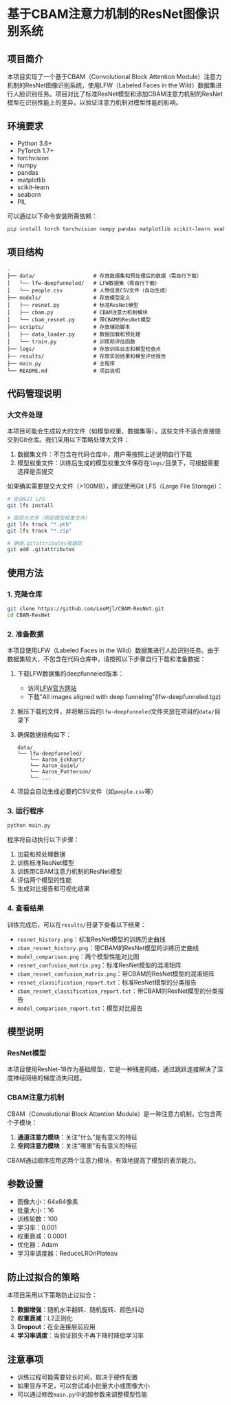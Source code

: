 # 基于CBAM注意力机制的ResNet图像识别系统

## 项目简介

本项目实现了一个基于CBAM（Convolutional Block Attention Module）注意力机制的ResNet图像识别系统，使用LFW（Labeled Faces in the Wild）数据集进行人脸识别任务。项目对比了标准ResNet模型和添加CBAM注意力机制的ResNet模型在识别性能上的差异，以验证注意力机制对模型性能的影响。

## 环境要求

- Python 3.6+
- PyTorch 1.7+
- torchvision
- numpy
- pandas
- matplotlib
- scikit-learn
- seaborn
- PIL

可以通过以下命令安装所需依赖：

```bash
pip install torch torchvision numpy pandas matplotlib scikit-learn seaborn pillow
```

## 项目结构

```
.
├── data/                   # 存放数据集和预处理后的数据（需自行下载）
│   └── lfw-deepfunneled/   # LFW数据集（需自行下载）
│   └── people.csv          # 人物信息CSV文件（自动生成）
├── models/                 # 存放模型定义
│   ├── resnet.py           # 标准ResNet模型
│   ├── cbam.py             # CBAM注意力机制模块
│   └── cbam_resnet.py      # 带CBAM的ResNet模型
├── scripts/                # 存放辅助脚本
│   ├── data_loader.py      # 数据加载和预处理
│   └── train.py            # 训练和评估函数
├── logs/                   # 存放训练日志和模型检查点
├── results/                # 存放实验结果和模型评估报告
├── main.py                 # 主程序
└── README.md               # 项目说明
```

## 代码管理说明

### 大文件处理

本项目可能会生成较大的文件（如模型权重、数据集等），这些文件不适合直接提交到Git仓库。我们采用以下策略处理大文件：

1. 数据集文件：不包含在代码仓库中，用户需按照上述说明自行下载
2. 模型权重文件：训练后生成的模型权重文件保存在`logs/`目录下，可根据需要选择是否提交

如果确实需要提交大文件（>100MB），建议使用Git LFS（Large File Storage）：

```bash
# 安装Git LFS
git lfs install

# 跟踪大文件（例如模型权重文件）
git lfs track "*.pth"
git lfs track "*.zip"

# 确保.gitattributes被跟踪
git add .gitattributes
```

## 使用方法

### 1. 克隆仓库

```bash
git clone https://github.com/LeoMjl/CBAM-ResNet.git
cd CBAM-ResNet
```

### 2. 准备数据

本项目使用LFW（Labeled Faces in the Wild）数据集进行人脸识别任务。由于数据集较大，不包含在代码仓库中，请按照以下步骤自行下载和准备数据：

1. 下载LFW数据集的deepfunneled版本：
   - 访问[LFW官方网站](http://vis-www.cs.umass.edu/lfw/)
   - 下载"All images aligned with deep funneling"(lfw-deepfunneled.tgz)

2. 解压下载的文件，并将解压后的`lfw-deepfunneled`文件夹放在项目的`data/`目录下

3. 确保数据结构如下：
   ```
   data/
   └── lfw-deepfunneled/
       └── Aaron_Eckhart/
       └── Aaron_Guiel/
       └── Aaron_Patterson/
       └── ...
   ```

4. 项目会自动生成必要的CSV文件（如`people.csv`等）

### 3. 运行程序

```bash
python main.py
```

程序将自动执行以下步骤：

1. 加载和预处理数据
2. 训练标准ResNet模型
3. 训练带CBAM注意力机制的ResNet模型
4. 评估两个模型的性能
5. 生成对比报告和可视化结果

### 4. 查看结果

训练完成后，可以在`results/`目录下查看以下结果：

- `resnet_history.png`：标准ResNet模型的训练历史曲线
- `cbam_resnet_history.png`：带CBAM的ResNet模型的训练历史曲线
- `model_comparison.png`：两个模型性能对比图
- `resnet_confusion_matrix.png`：标准ResNet模型的混淆矩阵
- `cbam_resnet_confusion_matrix.png`：带CBAM的ResNet模型的混淆矩阵
- `resnet_classification_report.txt`：标准ResNet模型的分类报告
- `cbam_resnet_classification_report.txt`：带CBAM的ResNet模型的分类报告
- `model_comparison_report.txt`：模型对比报告

## 模型说明

### ResNet模型

本项目使用ResNet-18作为基础模型，它是一种残差网络，通过跳跃连接解决了深度神经网络的梯度消失问题。

### CBAM注意力机制

CBAM（Convolutional Block Attention Module）是一种注意力机制，它包含两个子模块：

1. **通道注意力模块**：关注"什么"是有意义的特征
2. **空间注意力模块**：关注"哪里"有有意义的特征

CBAM通过顺序应用这两个注意力模块，有效地提高了模型的表示能力。

## 参数设置

- 图像大小：64x64像素
- 批量大小：16
- 训练轮数：100
- 学习率：0.001
- 权重衰减：0.0001
- 优化器：Adam
- 学习率调度器：ReduceLROnPlateau

## 防止过拟合的策略

本项目采用以下策略防止过拟合：

1. **数据增强**：随机水平翻转、随机旋转、颜色抖动
2. **权重衰减**：L2正则化
3. **Dropout**：在全连接层前应用
4. **学习率调度**：当验证损失不再下降时降低学习率

## 注意事项

- 训练过程可能需要较长时间，取决于硬件配置
- 如果显存不足，可以尝试减小批量大小或图像大小
- 可以通过修改`main.py`中的超参数来调整模型性能